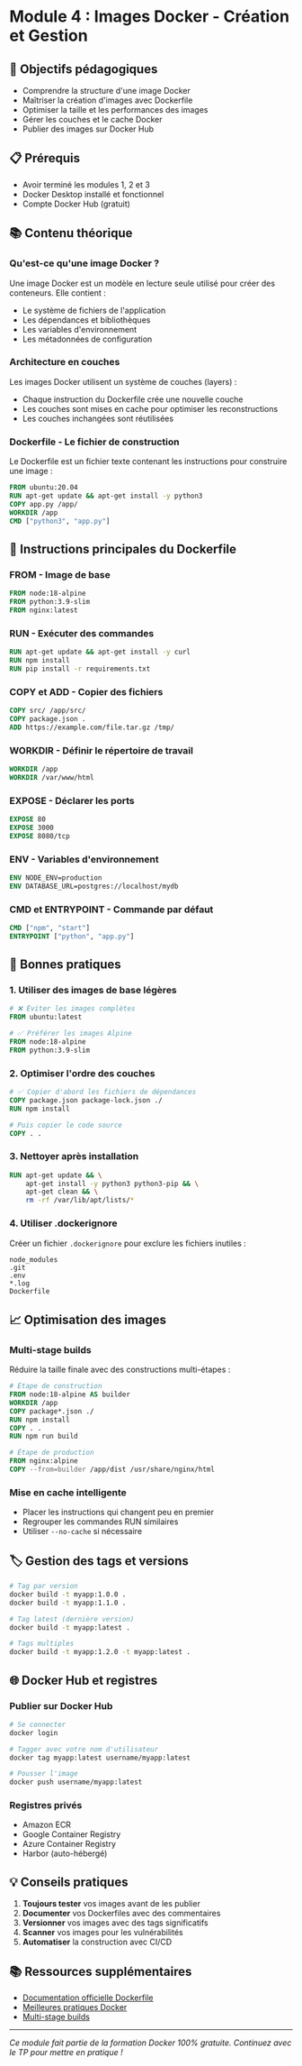# Module 4 : Images Docker - Création et Gestion

## 🎯 Objectifs pédagogiques

-   Comprendre la structure d'une image Docker
-   Maîtriser la création d'images avec Dockerfile
-   Optimiser la taille et les performances des images
-   Gérer les couches et le cache Docker
-   Publier des images sur Docker Hub

## 📋 Prérequis

-   Avoir terminé les modules 1, 2 et 3
-   Docker Desktop installé et fonctionnel
-   Compte Docker Hub (gratuit)

## 📚 Contenu théorique

### Qu'est-ce qu'une image Docker ?

Une image Docker est un modèle en lecture seule utilisé pour créer des conteneurs. Elle contient :

-   Le système de fichiers de l'application
-   Les dépendances et bibliothèques
-   Les variables d'environnement
-   Les métadonnées de configuration

### Architecture en couches

Les images Docker utilisent un système de couches (layers) :

-   Chaque instruction du Dockerfile crée une nouvelle couche
-   Les couches sont mises en cache pour optimiser les reconstructions
-   Les couches inchangées sont réutilisées

### Dockerfile - Le fichier de construction

Le Dockerfile est un fichier texte contenant les instructions pour construire une image :

```dockerfile
FROM ubuntu:20.04
RUN apt-get update && apt-get install -y python3
COPY app.py /app/
WORKDIR /app
CMD ["python3", "app.py"]
```

## 🔧 Instructions principales du Dockerfile

### FROM - Image de base

```dockerfile
FROM node:18-alpine
FROM python:3.9-slim
FROM nginx:latest
```

### RUN - Exécuter des commandes

```dockerfile
RUN apt-get update && apt-get install -y curl
RUN npm install
RUN pip install -r requirements.txt
```

### COPY et ADD - Copier des fichiers

```dockerfile
COPY src/ /app/src/
COPY package.json .
ADD https://example.com/file.tar.gz /tmp/
```

### WORKDIR - Définir le répertoire de travail

```dockerfile
WORKDIR /app
WORKDIR /var/www/html
```

### EXPOSE - Déclarer les ports

```dockerfile
EXPOSE 80
EXPOSE 3000
EXPOSE 8080/tcp
```

### ENV - Variables d'environnement

```dockerfile
ENV NODE_ENV=production
ENV DATABASE_URL=postgres://localhost/mydb
```

### CMD et ENTRYPOINT - Commande par défaut

```dockerfile
CMD ["npm", "start"]
ENTRYPOINT ["python", "app.py"]
```

## 🚀 Bonnes pratiques

### 1. Utiliser des images de base légères

```dockerfile
# ❌ Éviter les images complètes
FROM ubuntu:latest

# ✅ Préférer les images Alpine
FROM node:18-alpine
FROM python:3.9-slim
```

### 2. Optimiser l'ordre des couches

```dockerfile
# ✅ Copier d'abord les fichiers de dépendances
COPY package.json package-lock.json ./
RUN npm install

# Puis copier le code source
COPY . .
```

### 3. Nettoyer après installation

```dockerfile
RUN apt-get update && \
    apt-get install -y python3 python3-pip && \
    apt-get clean && \
    rm -rf /var/lib/apt/lists/*
```

### 4. Utiliser .dockerignore

Créer un fichier `.dockerignore` pour exclure les fichiers inutiles :

```
node_modules
.git
.env
*.log
Dockerfile
```

## 📈 Optimisation des images

### Multi-stage builds

Réduire la taille finale avec des constructions multi-étapes :

```dockerfile
# Étape de construction
FROM node:18-alpine AS builder
WORKDIR /app
COPY package*.json ./
RUN npm install
COPY . .
RUN npm run build

# Étape de production
FROM nginx:alpine
COPY --from=builder /app/dist /usr/share/nginx/html
```

### Mise en cache intelligente

-   Placer les instructions qui changent peu en premier
-   Regrouper les commandes RUN similaires
-   Utiliser `--no-cache` si nécessaire

## 🏷️ Gestion des tags et versions

```bash
# Tag par version
docker build -t myapp:1.0.0 .
docker build -t myapp:1.1.0 .

# Tag latest (dernière version)
docker build -t myapp:latest .

# Tags multiples
docker build -t myapp:1.2.0 -t myapp:latest .
```

## 🌐 Docker Hub et registres

### Publier sur Docker Hub

```bash
# Se connecter
docker login

# Tagger avec votre nom d'utilisateur
docker tag myapp:latest username/myapp:latest

# Pousser l'image
docker push username/myapp:latest
```

### Registres privés

-   Amazon ECR
-   Google Container Registry
-   Azure Container Registry
-   Harbor (auto-hébergé)

## 💡 Conseils pratiques

1. **Toujours tester** vos images avant de les publier
2. **Documenter** vos Dockerfiles avec des commentaires
3. **Versionner** vos images avec des tags significatifs
4. **Scanner** vos images pour les vulnérabilités
5. **Automatiser** la construction avec CI/CD

## 📚 Ressources supplémentaires

-   [Documentation officielle Dockerfile](https://docs.docker.com/engine/reference/builder/)
-   [Meilleures pratiques Docker](https://docs.docker.com/develop/best-practices/)
-   [Multi-stage builds](https://docs.docker.com/develop/dev-best-practices/)

---

_Ce module fait partie de la formation Docker 100% gratuite. Continuez avec le TP pour mettre en pratique !_
